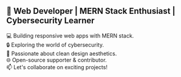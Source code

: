 ## 👋 Web Developer | MERN Stack Enthusiast | Cybersecurity Learner

💻 Building responsive web apps with MERN stack.<br>
🔒 Exploring the world of cybersecurity.<br>
🎨 Passionate about clean design aesthetics.<br>
🌐 Open-source supporter & contributor.<br>
📫 Let's collaborate on exciting projects!<br>
